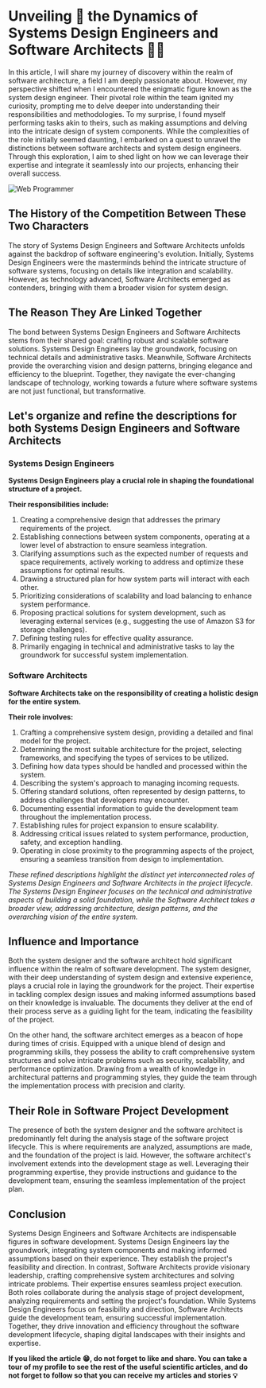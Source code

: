 # Unveiling 🥇 the Dynamics of Systems Design Engineers and Software Architects 👨‍💻

In this article, I will share my journey of discovery within the realm of software architecture, a field I am deeply passionate about. However, my perspective shifted when I encountered the enigmatic figure known as the system design engineer. Their pivotal role within the team ignited my curiosity, prompting me to delve deeper into understanding their responsibilities and methodologies. To my surprise, I found myself performing tasks akin to theirs, such as making assumptions and delving into the intricate design of system components. While the complexities of the role initially seemed daunting, I embarked on a quest to unravel the distinctions between software architects and system design engineers. Through this exploration, I aim to shed light on how we can leverage their expertise and integrate it seamlessly into our projects, enhancing their overall success.

![Web Programmer](https://drive.google.com/thumbnail?id=13OVd7snhX2ezC5AXGUYSG-sx7_jIziWx&sz=w2000) 
 
## The History of the Competition Between These Two Characters

The story of Systems Design Engineers and Software Architects unfolds against the backdrop of software engineering's evolution. Initially, Systems Design Engineers were the masterminds behind the intricate structure of software systems, focusing on details like integration and scalability. However, as technology advanced, Software Architects emerged as contenders, bringing with them a broader vision for system design.

## The Reason They Are Linked Together

The bond between Systems Design Engineers and Software Architects stems from their shared goal: crafting robust and scalable software solutions. Systems Design Engineers lay the groundwork, focusing on technical details and administrative tasks. Meanwhile, Software Architects provide the overarching vision and design patterns, bringing elegance and efficiency to the blueprint. Together, they navigate the ever-changing landscape of technology, working towards a future where software systems are not just functional, but transformative.

## Let's organize and refine the descriptions for both Systems Design Engineers and Software Architects

### Systems Design Engineers

**Systems Design Engineers play a crucial role in shaping the foundational structure of a project.**

**Their responsibilities include:**

1. Creating a comprehensive design that addresses the primary requirements of the project.
2. Establishing connections between system components, operating at a lower level of abstraction to ensure seamless integration.
3. Clarifying assumptions such as the expected number of requests and space requirements, actively working to address and optimize these assumptions for optimal results.
4. Drawing a structured plan for how system parts will interact with each other.
5. Prioritizing considerations of scalability and load balancing to enhance system performance.
6. Proposing practical solutions for system development, such as leveraging external services (e.g., suggesting the use of Amazon S3 for storage challenges).
7. Defining testing rules for effective quality assurance.
8. Primarily engaging in technical and administrative tasks to lay the groundwork for successful system implementation.

### Software Architects

**Software Architects take on the responsibility of creating a holistic design for the entire system.**

**Their role involves:**

1. Crafting a comprehensive system design, providing a detailed and final model for the project.
2. Determining the most suitable architecture for the project, selecting frameworks, and specifying the types of services to be utilized.
3. Defining how data types should be handled and processed within the system.
4. Describing the system's approach to managing incoming requests.
5. Offering standard solutions, often represented by design patterns, to address challenges that developers may encounter.
6. Documenting essential information to guide the development team throughout the implementation process.
7. Establishing rules for project expansion to ensure scalability.
8. Addressing critical issues related to system performance, production, safety, and exception handling.
9. Operating in close proximity to the programming aspects of the project, ensuring a seamless transition from design to implementation.

*These refined descriptions highlight the distinct yet interconnected roles of Systems Design Engineers and Software Architects in the project lifecycle. The Systems Design Engineer focuses on the technical and administrative aspects of building a solid foundation, while the Software Architect takes a broader view, addressing architecture, design patterns, and the overarching vision of the entire system.*

## Influence and Importance

Both the system designer and the software architect hold significant influence within the realm of software development. The system designer, with their deep understanding of system design and extensive experience, plays a crucial role in laying the groundwork for the project. Their expertise in tackling complex design issues and making informed assumptions based on their knowledge is invaluable. The documents they deliver at the end of their process serve as a guiding light for the team, indicating the feasibility of the project.

On the other hand, the software architect emerges as a beacon of hope during times of crisis. Equipped with a unique blend of design and programming skills, they possess the ability to craft comprehensive system structures and solve intricate problems such as security, scalability, and performance optimization. Drawing from a wealth of knowledge in architectural patterns and programming styles, they guide the team through the implementation process with precision and clarity.

## Their Role in Software Project Development

The presence of both the system designer and the software architect is predominantly felt during the analysis stage of the software project lifecycle. This is where requirements are analyzed, assumptions are made, and the foundation of the project is laid. However, the software architect's involvement extends into the development stage as well. Leveraging their programming expertise, they provide instructions and guidance to the development team, ensuring the seamless implementation of the project plan.

## Conclusion

Systems Design Engineers and Software Architects are indispensable figures in software development. Systems Design Engineers lay the groundwork, integrating system components and making informed assumptions based on their experience. They establish the project's feasibility and direction. In contrast, Software Architects provide visionary leadership, crafting comprehensive system architectures and solving intricate problems. Their expertise ensures seamless project execution. Both roles collaborate during the analysis stage of project development, analyzing requirements and setting the project's foundation. While Systems Design Engineers focus on feasibility and direction, Software Architects guide the development team, ensuring successful implementation. Together, they drive innovation and efficiency throughout the software development lifecycle, shaping digital landscapes with their insights and expertise.

**If you liked the article 😁, do not forget to like and share. You can take a tour of my profile to see the rest of the useful scientific articles, and do not forget to follow so that you can receive my articles and stories 💡**
